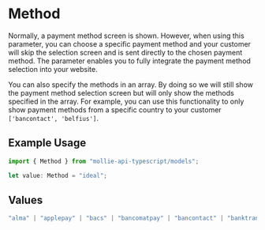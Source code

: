 # Method

Normally, a payment method screen is shown. However, when using this parameter, you can choose a specific payment
method and your customer will skip the selection screen and is sent directly to the chosen payment method. The
parameter enables you to fully integrate the payment method selection into your website.

You can also specify the methods in an array. By doing so we will still show the payment method selection screen
but will only show the methods specified in the array. For example, you can use this functionality to only show
payment methods from a specific country to your customer `['bancontact', 'belfius']`.

## Example Usage

```typescript
import { Method } from "mollie-api-typescript/models";

let value: Method = "ideal";
```

## Values

```typescript
"alma" | "applepay" | "bacs" | "bancomatpay" | "bancontact" | "banktransfer" | "belfius" | "billie" | "bizum" | "blik" | "creditcard" | "directdebit" | "eps" | "giftcard" | "ideal" | "in3" | "kbc" | "klarna" | "mbway" | "mobilepay" | "multibanco" | "mybank" | "paybybank" | "payconiq" | "paypal" | "paysafecard" | "pointofsale" | "przelewy24" | "riverty" | "satispay" | "swish" | "trustly" | "twint" | "vipps" | "voucher"
```